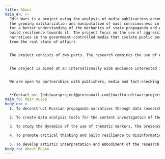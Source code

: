 ```yaml
---
title: About
main_en: >-
  Edit Wars is a project using the analysis of media publications accompanying
  the growing militarization and manipulation of mass consciousness in Russia
  for a better understanding of the mechanics of state propaganda and ways to
  build resilience towards it. The project focus on the use of aggressive
  narratives in the government-controlled media that isolate public perception
  from the real state of affairs


  The project consists of two parts. The research combines the use of quantitative and qualitative methods of working with data from large datasets to draw meaningful conclusions for the presentation. The artistic part of the project aims to put the findings into a multimedia interactive medium. 


  The project is aimed at an internationally wide audience interested in the specifics and potential threats of Russian propaganda, its mechanisms of persuasion and methods of influencing audiences within the country. The project may be of interest to researchers of media freedom in authoritarian regimes and the consequences of the monopolisation of the information space. The results of the study may be of practical interest as a tool for debunking propaganda myths.


  We are open to partnerships with publishers, media and fact-checking organizations.


  **Contact us: [editwarsproject@protonmail.com](mailto:editwarsproject@protonmail.com)**
main_ru: M﻿ain Russo
body_en: >-
  1. To deconstruct Russian propaganda narratives through data research

  2. To create data analysis tools for the content investigation of the headlines in Russian online media

  3. To study the dynamics of the use of thematic markers, the presence of propaganda narratives in the headlines, as well as the temporal relationship between events and their media coverage

  4. To promote critical thinking and build resilience to misinformation and its reproduction.

  5. To develop artistic interpretation and embodiment of the research insights to offer new ways of perceiving the material.
body_ru: About RUsso
---
```

